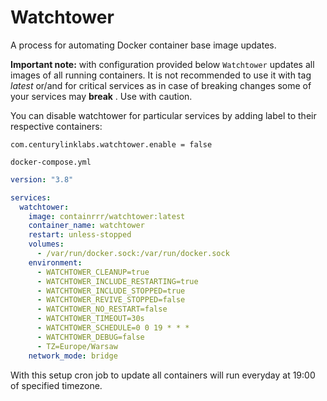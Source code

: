 # Watchtower
A process for automating Docker container base image updates.

**Important note:** with configuration provided below ``Watchtower`` updates all images of all running containers. It is not recommended to use it with tag *latest* or/and for critical services as in case of breaking changes some of your services may **break** . Use with caution.

You can disable watchtower for particular services by adding label to their respective containers:

``com.centurylinklabs.watchtower.enable = false``

``docker-compose.yml``
```yaml
version: "3.8"

services:
  watchtower:
    image: containrrr/watchtower:latest
    container_name: watchtower
    restart: unless-stopped
    volumes:
      - /var/run/docker.sock:/var/run/docker.sock
    environment:
      - WATCHTOWER_CLEANUP=true
      - WATCHTOWER_INCLUDE_RESTARTING=true
      - WATCHTOWER_INCLUDE_STOPPED=true
      - WATCHTOWER_REVIVE_STOPPED=false
      - WATCHTOWER_NO_RESTART=false
      - WATCHTOWER_TIMEOUT=30s
      - WATCHTOWER_SCHEDULE=0 0 19 * * *
      - WATCHTOWER_DEBUG=false
      - TZ=Europe/Warsaw
    network_mode: bridge
```

With this setup cron job to update all containers will run everyday at 19:00 of specified timezone.